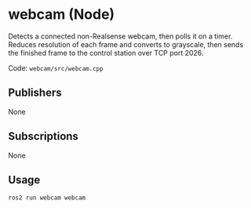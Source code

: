 # webcam (Node)
Detects a connected non-Realsense webcam, then polls it on a timer. Reduces resolution of each frame and converts to grayscale, then sends the finished frame to the control station over TCP port 2026.

Code: `webcam/src/webcam.cpp`

## Publishers
None

## Subscriptions
None

## Usage
`ros2 run webcam webcam`

